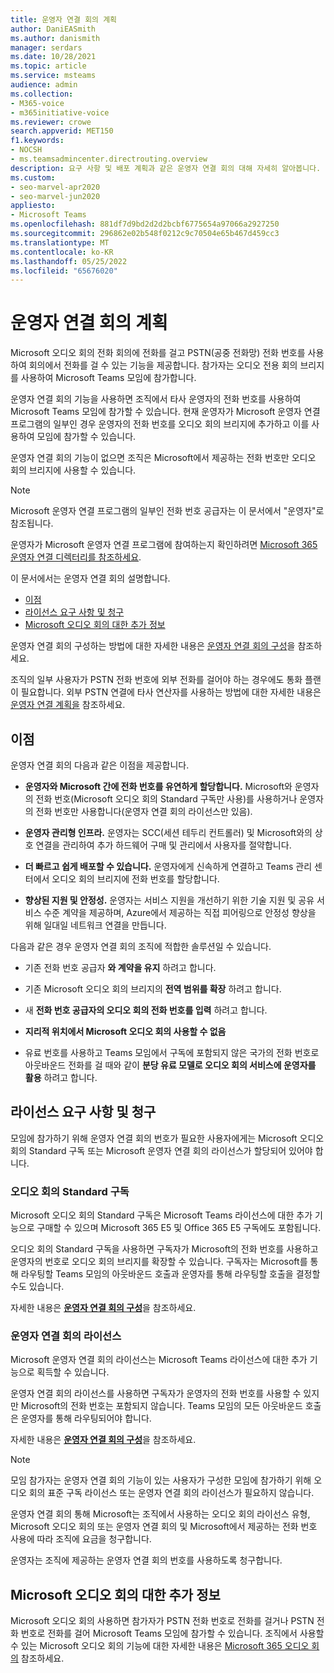```yaml
---
title: 운영자 연결 회의 계획
author: DaniEASmith
ms.author: danismith
manager: serdars
ms.date: 10/28/2021
ms.topic: article
ms.service: msteams
audience: admin
ms.collection:
- M365-voice
- m365initiative-voice
ms.reviewer: crowe
search.appverid: MET150
f1.keywords:
- NOCSH
- ms.teamsadmincenter.directrouting.overview
description: 요구 사항 및 배포 계획과 같은 운영자 연결 회의 대해 자세히 알아봅니다.
ms.custom:
- seo-marvel-apr2020
- seo-marvel-jun2020
appliesto:
- Microsoft Teams
ms.openlocfilehash: 881df7d9bd2d2d2bcbf6775654a97066a2927250
ms.sourcegitcommit: 296862e02b548f0212c9c70504e65b467d459cc3
ms.translationtype: MT
ms.contentlocale: ko-KR
ms.lasthandoff: 05/25/2022
ms.locfileid: "65676020"
---
```

# <a name="plan-for-operator-connect-conferencing"></a>운영자 연결 회의 계획

Microsoft 오디오 회의 전화 회의에 전화를 걸고 PSTN(공중 전화망) 전화 번호를 사용하여 회의에서 전화를 걸 수 있는 기능을 제공합니다.  참가자는 오디오 전용 회의 브리지를 사용하여 Microsoft Teams 모임에 참가합니다.

운영자 연결 회의 기능을 사용하면 조직에서 타사 운영자의 전화 번호를 사용하여 Microsoft Teams 모임에 참가할 수 있습니다. 현재 운영자가 Microsoft 운영자 연결 프로그램의 일부인 경우 운영자의 전화 번호를 오디오 회의 브리지에 추가하고 이를 사용하여 모임에 참가할 수 있습니다.

운영자 연결 회의 기능이 없으면 조직은 Microsoft에서 제공하는 전화 번호만 오디오 회의 브리지에 사용할 수 있습니다.

>[!NOTE]
>Microsoft 운영자 연결 프로그램의 일부인 전화 번호 공급자는 이 문서에서 "운영자"로 참조됩니다.
>
>운영자가 Microsoft 운영자 연결 프로그램에 참여하는지 확인하려면 [Microsoft 365 운영자 연결 디렉터리를 참조하세요](https://cloudpartners.transform.microsoft.com/practices/microsoft-365-for-operators/directory).

이 문서에서는 운영자 연결 회의 설명합니다.

- [이점](#benefits)
- [라이선스 요구 사항 및 청구](#licensing-requirements-and-billing)
- [Microsoft 오디오 회의 대한 추가 정보](#additional-information-on-microsoft-audio-conferencing)

운영자 연결 회의 구성하는 방법에 대한 자세한 내용은 [운영자 연결 회의 구성](operator-connect-conferencing-configure.md)을 참조하세요.

조직의 일부 사용자가 PSTN 전화 번호에 외부 전화를 걸어야 하는 경우에도 통화 플랜이 필요합니다. 외부 PSTN 연결에 타사 연산자를 사용하는 방법에 대한 자세한 내용은 [운영자 연결 계획을](operator-connect-plan.md) 참조하세요.

## <a name="benefits"></a>이점

운영자 연결 회의 다음과 같은 이점을 제공합니다.

- **운영자와 Microsoft 간에 전화 번호를 유연하게 할당합니다.** Microsoft와 운영자의 전화 번호(Microsoft 오디오 회의 Standard 구독만 사용)를 사용하거나 운영자의 전화 번호만 사용합니다(운영자 연결 회의 라이선스만 있음).

- **운영자 관리형 인프라.** 운영자는 SCC(세션 테두리 컨트롤러) 및 Microsoft와의 상호 연결을 관리하여 추가 하드웨어 구매 및 관리에서 사용자를 절약합니다.

- **더 빠르고 쉽게 배포할 수 있습니다.** 운영자에게 신속하게 연결하고 Teams 관리 센터에서 오디오 회의 브리지에 전화 번호를 할당합니다.

- **향상된 지원 및 안정성.** 운영자는 서비스 지원을 개선하기 위한 기술 지원 및 공유 서비스 수준 계약을 제공하며, Azure에서 제공하는 직접 피어링으로 안정성 향상을 위해 일대일 네트워크 연결을 만듭니다.

다음과 같은 경우 운영자 연결 회의 조직에 적합한 솔루션일 수 있습니다.

- 기존 전화 번호 공급자 **와 계약을 유지** 하려고 합니다.

- 기존 Microsoft 오디오 회의 브리지의 **전역 범위를 확장** 하려고 합니다.

- 새 **전화 번호 공급자의 오디오 회의 전화 번호를 입력** 하려고 합니다.

- **지리적 위치에서 Microsoft 오디오 회의 사용할 수 없음**

- 유료 번호를 사용하고 Teams 모임에서 구독에 포함되지 않은 국가의 전화 번호로 아웃바운드 전화를 걸 때와 같이 **분당 유료 모델로 오디오 회의 서비스에 운영자를 활용** 하려고 합니다.

## <a name="licensing-requirements-and-billing"></a>라이선스 요구 사항 및 청구

모임에 참가하기 위해 운영자 연결 회의 번호가 필요한 사용자에게는 Microsoft 오디오 회의 Standard 구독 또는 Microsoft 운영자 연결 회의 라이선스가 할당되어 있어야 합니다.

### <a name="audio-conferencing-standard-subscription"></a>오디오 회의 Standard 구독

Microsoft 오디오 회의 Standard 구독은 Microsoft Teams 라이선스에 대한 추가 기능으로 구매할 수 있으며 Microsoft 365 E5 및 Office 365 E5 구독에도 포함됩니다.

오디오 회의 Standard 구독을 사용하면 구독자가 Microsoft의 전화 번호를 사용하고 운영자의 번호로 오디오 회의 브리지를 확장할 수 있습니다. 구독자는 Microsoft를 통해 라우팅할 Teams 모임의 아웃바운드 호출과 운영자를 통해 라우팅할 호출을 결정할 수도 있습니다.

자세한 내용은 [**운영자 연결 회의 구성**](operator-connect-conferencing-configure.md)을 참조하세요.

### <a name="operator-connect-conferencing-license"></a>운영자 연결 회의 라이선스

Microsoft 운영자 연결 회의 라이선스는 Microsoft Teams 라이선스에 대한 추가 기능으로 획득할 수 있습니다.

운영자 연결 회의 라이선스를 사용하면 구독자가 운영자의 전화 번호를 사용할 수 있지만 Microsoft의 전화 번호는 포함되지 않습니다. Teams 모임의 모든 아웃바운드 호출은 운영자를 통해 라우팅되어야 합니다.

자세한 내용은 [**운영자 연결 회의 구성**](operator-connect-conferencing-configure.md)을 참조하세요.

>[!Note]
>모임 참가자는 운영자 연결 회의 기능이 있는 사용자가 구성한 모임에 참가하기 위해 오디오 회의 표준 구독 라이선스 또는 운영자 연결 회의 라이선스가 필요하지 않습니다.

운영자 연결 회의 통해 Microsoft는 조직에서 사용하는 오디오 회의 라이선스 유형, Microsoft 오디오 회의 또는 운영자 연결 회의 및 Microsoft에서 제공하는 전화 번호 사용에 따라 조직에 요금을 청구합니다.

운영자는 조직에 제공하는 운영자 연결 회의 번호를 사용하도록 청구합니다.

## <a name="additional-information-on-microsoft-audio-conferencing"></a>Microsoft 오디오 회의 대한 추가 정보

Microsoft 오디오 회의 사용하면 참가자가 PSTN 전화 번호로 전화를 걸거나 PSTN 전화 번호로 전화를 걸어 Microsoft Teams 모임에 참가할 수 있습니다. 조직에서 사용할 수 있는 Microsoft 오디오 회의 기능에 대한 자세한 내용은 [Microsoft 365 오디오 회의](audio-conferencing-in-office-365.md) 참조하세요.
